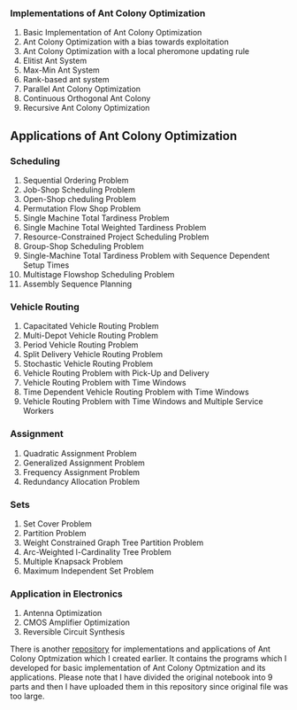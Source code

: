 ### Implementations of Ant Colony Optimization
1. Basic Implementation of Ant Colony Optimization
2. Ant Colony Optimization with a bias towards exploitation
3. Ant Colony Optimization with a local pheromone updating rule
4. Elitist Ant System
5. Max-Min Ant System
6. Rank-based ant system
7. Parallel Ant Colony Optimization
8. Continuous Orthogonal Ant Colony
9. Recursive Ant Colony Optimization

## Applications of Ant Colony Optimization
### Scheduling
1. Sequential Ordering Problem
2. Job-Shop Scheduling Problem
3. Open-Shop cheduling Problem 
4. Permutation Flow Shop Problem
5. Single Machine Total Tardiness Problem
6. Single Machine Total Weighted Tardiness Problem
7. Resource-Constrained Project Scheduling Problem
8. Group-Shop Scheduling Problem
9. Single-Machine Total Tardiness Problem with Sequence Dependent Setup Times
10. Multistage Flowshop Scheduling Problem
11. Assembly Sequence Planning

### Vehicle Routing
1. Capacitated Vehicle Routing Problem
2. Multi-Depot Vehicle Routing Problem
3. Period Vehicle Routing Problem
4. Split Delivery Vehicle Routing Problem
5. Stochastic Vehicle Routing Problem
6. Vehicle Routing Problem with Pick-Up and Delivery
7. Vehicle Routing Problem with Time Windows
8. Time Dependent Vehicle Routing Problem with Time Windows
9. Vehicle Routing Problem with Time Windows and Multiple Service Workers

### Assignment
1. Quadratic Assignment Problem
2. Generalized Assignment Problem
3. Frequency Assignment Problem
4. Redundancy Allocation Problem

### Sets
1. Set Cover Problem
2. Partition Problem
3. Weight Constrained Graph Tree Partition Problem
4. Arc-Weighted l-Cardinality Tree Problem
5. Multiple Knapsack Problem
6. Maximum Independent Set Problem


### Application in Electronics

1. Antenna Optimization
2. CMOS Amplifier Optimization
3. Reversible Circuit Synthesis

There is another [repository](https://github.com/KMORaza/Ant_Colony_Optimization) for implementations and applications of Ant Colony Optmization which I created earlier. It contains the programs which I developed for basic implementation of Ant Colony Optmization and its applications. Please note that I have divided the original notebook into 9 parts and then I have uploaded them in this repository since original file was too large.
